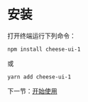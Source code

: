 # 安装

打开终端运行下列命令：

```
npm install cheese-ui-1
```

或

```
yarn add cheese-ui-1
```

下一节：[开始使用](#/doc/get-started)
